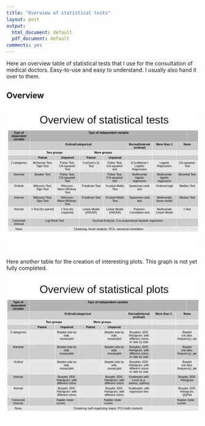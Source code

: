 ```yaml
---
title: "Overview of statistical tests"
layout: post
output:
  html_document: default
  pdf_document: default
comments: yes
---
```


Here an overview table of statistical tests that I use for the consultation of medical doctors. Easy-to-use and easy to understand.
I usually also hand it over to them.
<!--excerpt-->

## Overview

![graphic](/images/Overview_statistical_tests.png "graphic")

Here another table for the creation of interesting plots. This graph is not yet fully completed. 

![graphic](/images/Overview_statistical_plots.png "graphic")
